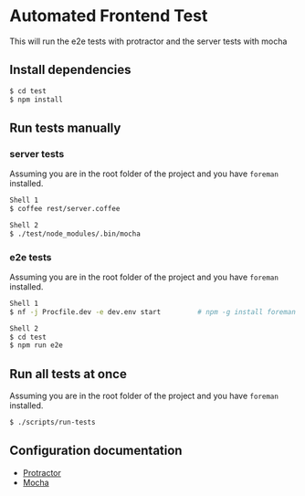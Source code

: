 Automated Frontend Test
=======================

This will run the e2e tests with protractor and the server tests with mocha

## Install dependencies

```bash
$ cd test
$ npm install
```

## Run tests manually

### server tests
Assuming you are in the root folder of the project and you have `foreman` installed.

```bash
Shell 1
$ coffee rest/server.coffee
```

```bash
Shell 2
$ ./test/node_modules/.bin/mocha
```
### e2e tests

Assuming you are in the root folder of the project and you have `foreman` installed.

```bash
Shell 1
$ nf -j Procfile.dev -e dev.env start         # npm -g install foreman
```

```bash
Shell 2
$ cd test
$ npm run e2e
```

## Run all tests at once

Assuming you are in the root folder of the project and you have `foreman` installed.

```bash
$ ./scripts/run-tests
```

## Configuration documentation

* [Protractor](https://github.com/angular/protractor/blob/master/docs/referenceConf.js)
* [Mocha](http://mochajs.org/)
